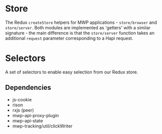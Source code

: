 # Store

The Redux `createStore` helpers for MWP applications - `store/browser` and
`store/server`. Both modules are implemented as 'getters' with a similar
signature - the main difference is that the `store/server` function takes an
additional `request` parameter corresponding to a Hapi request.

# Selectors

A set of selectors to enable easy selection from our Redux store.

## Dependencies

-   js-cookie
-   rison
-   rxjs (peer)
-   mwp-api-proxy-plugin
-   mwp-api-state
-   mwp-tracking/util/clickWriter
